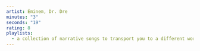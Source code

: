 ```yaml
---
artist: Eminem, Dr. Dre
minutes: "3"
seconds: "19"
rating: 8
playlists:
  - a collection of narrative songs to transport you to a different world
---
```

